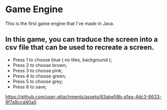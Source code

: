 <h1>Game Engine</h1>

This is the first game engine that I've made in Java.

<h2>In this game, you can traduce the screen into a csv file that can be used to recreate a screen.</h2>

- Press 1 to choose blue ( no tiles, background );
- Press 2 to choose brown;
- Press 3 to choose pink;
- Press 4 to choose green;
- Press 5 to choose grey;
- Press 6 to save;

https://github.com/user-attachments/assets/63abe58b-a1ea-4dc3-8633-9f7a9ccd40a0

